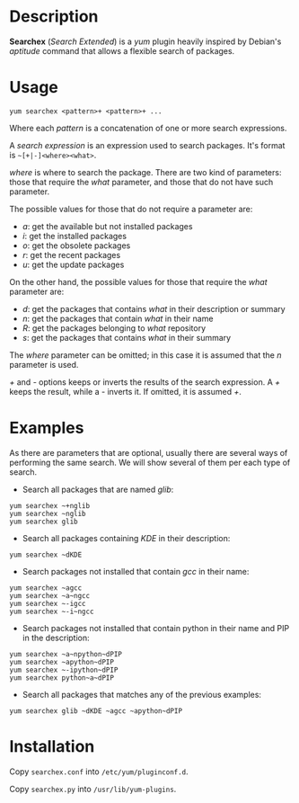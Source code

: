 Description
===========

**Searchex** (_Search Extended_) is a _yum_ plugin heavily inspired by Debian's
_aptitude_ command that allows a flexible search of packages.


Usage
=====

```
yum searchex <pattern>+ <pattern>+ ...
```

Where each _pattern_ is a concatenation of one or more search expressions.

A _search expression_ is an expression used to search packages. It's format is
`~[+|-]<where><what>`.

_where_ is where to search the package. There are two kind of parameters: those
that require the _what_ parameter, and those that do not have such parameter.

The possible values for those that do not require a parameter are:

- _a_: get the available but not installed packages
- _i_: get the installed packages
- _o_: get the obsolete packages
- _r_: get the recent packages
- _u_: get the update packages

On the other hand, the possible values for those that require the _what_
parameter are:

- _d_: get the packages that contains _what_ in their description or summary
- _n_: get the packages that contain _what_ in their name
- _R_: get the packages belonging to _what_ repository
- _s_: get the packages that contains _what_ in their summary

The _where_ parameter can be omitted; in this case it is assumed that the _n_
parameter is used.

_+_ and _-_ options keeps or inverts the results of the search expression. A _+_
keeps the result, while a _-_ inverts it. If omitted, it is assumed _+_.


Examples
========

As there are parameters that are optional, usually there are several ways of
performing the same search. We will show several of them per each type of
search.

- Search all packages that are named _glib_:

```
yum searchex ~+nglib
yum searchex ~nglib
yum searchex glib
```

- Search all packages containing _KDE_ in their description:

```
yum searchex ~dKDE
```

- Search packages not installed that contain _gcc_ in their name:

```
yum searchex ~agcc
yum searchex ~a~ngcc
yum searchex ~-igcc
yum searchex ~-i~ngcc
```

- Search packages not installed that contain python in their name and PIP in the
  description:

```
yum searchex ~a~npython~dPIP
yum searchex ~apython~dPIP
yum searchex ~-ipython~dPIP
yum searchex python~a~dPIP
```

- Search all packages that matches any of the previous examples:

```
yum searchex glib ~dKDE ~agcc ~apython~dPIP
```


Installation
============

Copy `searchex.conf` into `/etc/yum/pluginconf.d`.

Copy `searchex.py` into `/usr/lib/yum-plugins`.

